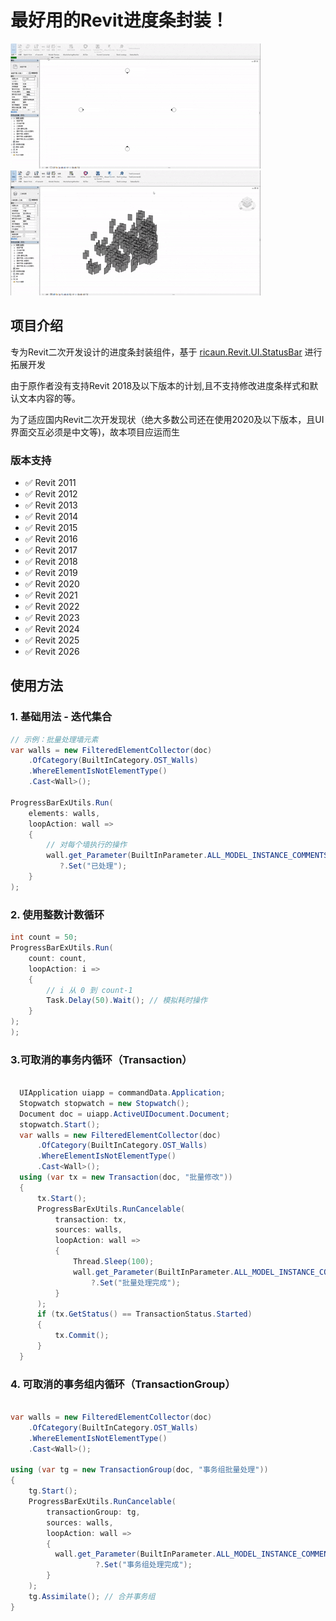# 最好用的Revit进度条封装！
![常规用法](HD.gif) ![取消进度条用法](Cancel-HD.gif)
## 项目介绍

专为Revit二次开发设计的进度条封装组件，基于 [ricaun.Revit.UI.StatusBar](https://github.com/ricaun-io/ricaun.Revit.UI.StatusBar) 进行拓展开发

由于原作者没有支持Revit 2018及以下版本的计划,且不支持修改进度条样式和默认文本内容的等。


为了适应国内Revit二次开发现状（绝大多数公司还在使用2020及以下版本，且UI界面交互必须是中文等)，故本项目应运而生

### 版本支持
- ✅ Revit 2011
- ✅ Revit 2012
- ✅ Revit 2013
- ✅ Revit 2014
- ✅ Revit 2015
- ✅ Revit 2016
- ✅ Revit 2017  
- ✅ Revit 2018
- ✅ Revit 2019
- ✅ Revit 2020
- ✅ Revit 2021
- ✅ Revit 2022
- ✅ Revit 2023
- ✅ Revit 2024
- ✅ Revit 2025
- ✅ Revit 2026

## 使用方法

### 1. 基础用法 - 迭代集合

```csharp
// 示例：批量处理墙元素
var walls = new FilteredElementCollector(doc)
    .OfCategory(BuiltInCategory.OST_Walls)
    .WhereElementIsNotElementType()
    .Cast<Wall>();

ProgressBarExUtils.Run(
    elements: walls,
    loopAction: wall =>
    {
        // 对每个墙执行的操作
        wall.get_Parameter(BuiltInParameter.ALL_MODEL_INSTANCE_COMMENTS)
           ?.Set("已处理");
    }
);

```

### 2. 使用整数计数循环
```csharp
int count = 50;
ProgressBarExUtils.Run(
    count: count,
    loopAction: i =>
    {
        // i 从 0 到 count-1
        Task.Delay(50).Wait(); // 模拟耗时操作
    }
);
);

```
### 3.可取消的事务内循环（Transaction）
```csharp

  UIApplication uiapp = commandData.Application;
  Stopwatch stopwatch = new Stopwatch();
  Document doc = uiapp.ActiveUIDocument.Document;
  stopwatch.Start();
  var walls = new FilteredElementCollector(doc)
      .OfCategory(BuiltInCategory.OST_Walls)
      .WhereElementIsNotElementType()
      .Cast<Wall>();
  using (var tx = new Transaction(doc, "批量修改"))
  {
      tx.Start();
      ProgressBarExUtils.RunCancelable(
          transaction: tx,
          sources: walls,
          loopAction: wall =>
          {
              Thread.Sleep(100);
              wall.get_Parameter(BuiltInParameter.ALL_MODEL_INSTANCE_COMMENTS)
                  ?.Set("批量处理完成");
          }
      );
      if (tx.GetStatus() == TransactionStatus.Started)
      {
          tx.Commit();
      }
  }

```

### 4. 可取消的事务组内循环（TransactionGroup）
```csharp

var walls = new FilteredElementCollector(doc)
    .OfCategory(BuiltInCategory.OST_Walls)
    .WhereElementIsNotElementType()
    .Cast<Wall>();

using (var tg = new TransactionGroup(doc, "事务组批量处理"))
{
    tg.Start();
    ProgressBarExUtils.RunCancelable(
        transactionGroup: tg,
        sources: walls,
        loopAction: wall =>
        {
          wall.get_Parameter(BuiltInParameter.ALL_MODEL_INSTANCE_COMMENTS)
                   ?.Set("事务组处理完成");
        }
    );
    tg.Assimilate(); // 合并事务组
}

```